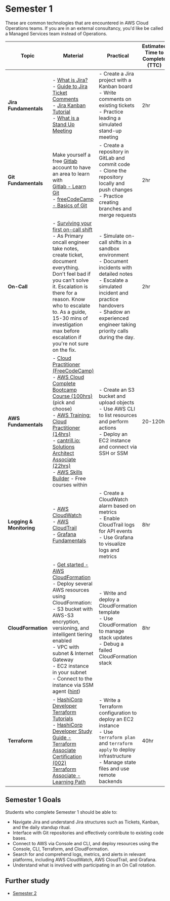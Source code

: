 # Semester 1
These are common technologies that are encountered in AWS Cloud Operations teams.  If you are in an external consultancy, you'd like be called a Managed Services team instead of Operations.

| **Topic**            | **Material** | **Practical** | **Estimated Time to Complete (TTC)** | **Certification** |
|----------------------|--------------|--------------|-------------------------------------|-------------------|
| **Jira Fundamentals** |- [What is Jira?](https://www.atlassian.com/software/jira/guides/getting-started/introduction#dig-into-specific-features)<br> - [Guide to Jira Ticket Comments](../../built_in_content/jira/jira_ticket_comments_guide.md)<br>- [Jira Kanban Tutorial](https://www.atlassian.com/agile/tutorials/how-to-do-kanban-with-jira)<br>- [What is a Stand Up Meeting](https://www.atlassian.com/agile/scrum/standups) | - Create a Jira project with a Kanban board<br>- Write comments on existing tickets<br>- Practice leading a simulated stand-up meeting | 2hr |  |
| **Git Fundamentals** | Make yourself a free [Gitlab](https://gitlab.com/users/sign_up) account to have an area to learn with<br>[Gitlab - Learn Git](https://docs.gitlab.com/ee/topics/git/)<br> - [freeCodeCamp - Basics of Git](https://www.freecodecamp.org/news/learn-the-basics-of-git-in-under-10-minutes-da548267cc91/) | - Create a repository in GitLab and commit code<br>- Clone the repository locally and push changes<br>- Practice creating branches and merge requests | 2hr | [Gitlab Certified Git Associate](https://university.gitlab.com/courses/gitlab-with-git-essentials-certification-exam) |
| **On-Call** | - [Surviving your first on-call shift](https://dev.to/opslane/surviving-your-first-on-call-shift-5-essential-tips-4km3)<br>- As Primary oncall engineer take notes, create ticket, document everything.<br>Don't feel bad if you can't solve it. Escalation is there for a reason. Know who to escalate to. As a guide, 15-30 mins of investigation max before escalation if you're not sure on the fix.<br> | - Simulate on-call shifts in a sandbox environment<br>- Document incidents with detailed notes<br>- Escalate a simulated incident and practice handovers<br>- Shadow an experienced engineer taking priority calls during the day. | 2hr | [PagerDuty Foundational Practitioner](https://university.pagerduty.com/pagerduty-foundational-practitioner-certification-details/917734) |
| **AWS Fundamentals** | - [Cloud Practitioner (FreeCodeCamp)](https://www.youtube.com/watch?v=NhDYbskXRgc)<br>- [AWS Cloud Complete Bootcamp Course (100hrs)](https://www.youtube.com/watch?v=zA8guDqfv40) (pick and choose)<br>- [AWS Training: Cloud Practitioner (14hrs)](https://aws.amazon.com/training/learn-about/cloud-practitioner/)<br> - [cantrill.io: Solutions Architect Associate (22hrs)](https://learn.cantrill.io/p/aws-certified-solutions-architect-associate-saa-c03)<br> - [AWS Skills Builder](https://skillbuilder.aws/) - Free courses within | - Create an S3 bucket and upload objects<br>- Use AWS CLI to list resources and perform actions<br>- Deploy an EC2 instance and connect via SSH or SSM | 20-120hr | - [AWS Certified Cloud Practitioner](https://aws.amazon.com/certification/certified-cloud-practitioner/)<br>- [AWS Solutions Architect - Associate](https://aws.amazon.com/certification/certified-solutions-architect-associate/) |
| **Logging & Monitoring** | - [AWS CloudWatch](https://docs.aws.amazon.com/AmazonCloudWatch/latest/monitoring/CloudWatch-tutorials.html)<br>- [AWS CloudTrail](https://docs.aws.amazon.com/awscloudtrail/latest/userguide/cloudtrail-tutorial.html)<br>- [Grafana Fundamentals](https://grafana.com/tutorials/grafana-fundamentals/) | - Create a CloudWatch alarm based on metrics<br>- Enable CloudTrail logs for API events<br>- Use Grafana to visualize logs and metrics | 8hr |  |
| **CloudFormation** | - [Get started - AWS CloudFormation](https://docs.aws.amazon.com/AWSCloudFormation/latest/UserGuide/GettingStarted.html)<br> - Deploy several AWS resources using CloudFormation:<br> - S3 bucket with AWS-S3 encryption, versioning, and intelligent tiering enabled<br> - VPC with subnet & Internet Gateway<br>- EC2 instance in your subnet<br>- Connect to the instance via SSM agent ([hint](https://docs.aws.amazon.com/prescriptive-guidance/latest/patterns/connect-to-an-amazon-ec2-instance-by-using-session-manager.html)) | - Write and deploy a CloudFormation template<br>- Use CloudFormation to manage stack updates<br>- Debug a failed CloudFormation stack | 8hr |  |
| **Terraform** | - [HashiCorp Developer Terraform Tutorials](https://developer.hashicorp.com/terraform/tutorials)<br> - [HashiCorp Developer Study Guide - Terraform Associate Certification (002)](https://developer.hashicorp.com/terraform/tutorials/certification/associate-study)<br>[Terraform Associate - Learning Path](https://developer.hashicorp.com/terraform/tutorials/certification-003/associate-study-003) | - Write a Terraform configuration to deploy an EC2 instance<br>- Use `terraform plan` and `terraform apply` to deploy infrastructure<br>- Manage state files and use remote backends | 40hr | [HashiCorp Certified: Terraform Associate](https://developer.hashicorp.com/certifications/infrastructure-automation) |

## Semester 1 Goals  
Students who complete Semester 1 should be able to:  

- Navigate Jira and understand Jira structures such as Tickets, Kanban, and the daily standup ritual.
- Interface with Git repositories and effectively contribute to existing code bases.
- Connect to AWS via Console and CLI, and deploy resources using the Console, CLI, Terraform, and CloudFormation.  
- Search for and comprehend logs, metrics, and alerts in relevant platforms, including AWS CloudWatch, AWS CloudTrail, and Grafana.  
- Understand what is involved with participating in an On Call rotation.

## Further study
- [Semester 2](./semester2.md)